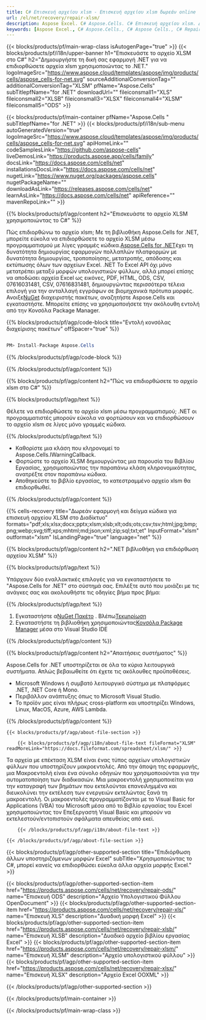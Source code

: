 ```yaml
---
title: C# Επισκευή αρχείου xlsm - Επισκευή αρχείου xlsm δωρεάν online
url: /el/net/recovery/repair-xlsm/ 
description: Aspose Excel. C# Aspose.Cells. C# Επισκευή αρχείου xlsm. Δωρεάν διαδικτυακό εργαλείο επισκευής xlsm. Επιδιορθώστε ένα κατεστραμμένο αρχείο xlsm. Ανακτήστε ένα κατεστραμμένο αρχείο xlsm εντός της εφαρμογής .NET.
keywords: [Aspose Excel., C# Aspose.Cells., C# Aspose Cells., C# Repair xlsm file., Free Online Repair a corrupted xlsm file., C# Recover xlsm file.]
---
```

{{< blocks/products/pf/main-wrap-class isAutogenPage="true" >}}
{{< blocks/products/pf/i18n/upper-banner h1="Επισκευάστε το αρχείο XLSM στο C#" h2="Δημιουργήστε τη δική σας εφαρμογή .NET για να επιδιορθώσετε αρχεία xlsm χρησιμοποιώντας το .NET." logoImageSrc="https://www.aspose.cloud/templates/aspose/img/products/cells/aspose_cells-for-net.svg" sourceAdditionalConversionTag="" additionalConversionTag="XLSM" pfName="Aspose.Cells" subTitlepfName="for .NET" downloadUrl="" fileiconsmall1="XLS" fileiconsmall2="XLSB" fileiconsmall3="XLSX" fileiconsmall4="XLSM" fileiconsmall5="ODS" >}}

{{< blocks/products/pf/main-container pfName="Aspose.Cells " subTitlepfName="for .NET" >}}
{{< blocks/products/pf/i18n/sub-menu autoGeneratedVersion="true" logoImageSrc="https://www.aspose.cloud/templates/aspose/img/products/cells/aspose_cells-for-net.svg" apiHomeLink="" codeSamplesLink="https://github.com/aspose-cells" liveDemosLink="https://products.aspose.app/cells/family" docsLink="https://docs.aspose.com/cells/net" installationsDocsLink="https://docs.aspose.com/cells/net" nugetLink="https://www.nuget.org/packages/aspose.cells" nugetPackageName="" downloadAsLink="https://releases.aspose.com/cells/net" learnAsLink="https://docs.aspose.com/cells/net" apiReference="" mavenRepoLink="" >}}

{{% blocks/products/pf/agp/content h2="Επισκευάστε το αρχείο XLSM χρησιμοποιώντας το C#" %}}

 Πώς επιδιορθώνω το αρχείο xlsm; Με τη βιβλιοθήκη Aspose.Cells for .NET, μπορείτε εύκολα να επιδιορθώσετε το αρχείο XLSM μέσω προγραμματισμού με λίγες γραμμές κώδικα.[Aspose.Cells for .NET](https://products.aspose.com/cells/net)έχει τη δυνατότητα δημιουργίας εφαρμογών πολλαπλών πλατφορμών με δυνατότητα δημιουργίας, τροποποίησης, μετατροπής, απόδοσης και εκτύπωσης όλων των αρχείων Excel. .NET Το Excel API όχι μόνο μετατρέπει μεταξύ μορφών υπολογιστικών φύλλων, αλλά μπορεί επίσης να αποδώσει αρχεία Excel ως εικόνες, PDF, HTML, ODS, CSV, 07616031481, CSV, 07616831481, δημιουργώντας περισσότερα τέλεια επιλογή για την ανταλλαγή εγγράφων σε βιομηχανικά πρότυπα μορφές. Ανοιξε[NuGet](https://www.nuget.org/packages/aspose.cells) διαχειριστής πακέτων, αναζητήστε Aspose.Cells και εγκαταστήστε. Μπορείτε επίσης να χρησιμοποιήσετε την ακόλουθη εντολή από την Κονσόλα Package Manager.

{{% blocks/products/pf/agp/code-block title="Εντολή κονσόλας διαχείρισης πακέτων" offSpacer="true" %}}

```cs

PM> Install-Package Aspose.Cells

```

{{% /blocks/products/pf/agp/code-block %}}

{{% /blocks/products/pf/agp/content %}}


{{% blocks/products/pf/agp/content h2="Πώς να επιδιορθώσετε το αρχείο xlsm στο C#" %}}

{{% blocks/products/pf/agp/text %}}

Θέλετε να επιδιορθώσετε το αρχείο xlsm μέσω προγραμματισμού; .NET οι προγραμματιστές μπορούν εύκολα να φορτώσουν και να επιδιορθώσουν το αρχείο xlsm σε λίγες μόνο γραμμές κώδικα.

{{% /blocks/products/pf/agp/text %}}

+ Καθορίστε μια κλάση που κληρονομεί το Aspose.Cells.IWarningCallback.
+ Φορτώστε το αρχείο XLSM δημιουργώντας μια παρουσία του Βιβλίου Εργασίας, χρησιμοποιώντας την παραπάνω κλάση κληρονομικότητας, ανατρέξτε στον παραπάνω κώδικα.
+ Αποθηκεύστε το βιβλίο εργασίας, το κατεστραμμένο αρχείο xlsm θα επιδιορθωθεί.

{{% /blocks/products/pf/agp/content %}}

{{% cells-recovery title="Δωρεάν εφαρμογή και δείγμα κώδικα για επισκευή αρχείου XLSM στο Διαδίκτυο" formats="pdf;xls;xlsx;docx;pptx;xlsm;xlsb;xlt;ods;ots;csv;tsv;html;jpg;bmp;png;webp;svg;tiff;xps;mhtml;md;json;xml;zip;sql;txt;et" InputFormat="xlsm" outformat="xlsm" IsLandingPage="true" language="net" %}}    
    
{{% blocks/products/pf/agp/content h2=".NET βιβλιοθήκη για επιδιόρθωση αρχείου XLSM" %}}

{{% blocks/products/pf/agp/text %}}

Υπάρχουν δύο εναλλακτικές επιλογές για να εγκαταστήσετε το "Aspose.Cells for .NET" στο σύστημά σας. Επιλέξτε αυτό που μοιάζει με τις ανάγκες σας και ακολουθήστε τις οδηγίες βήμα προς βήμα:

{{% /blocks/products/pf/agp/text %}}

1.  Εγκαταστήστε α[NuGet Πακέτο](https://www.nuget.org/packages/Aspose.Cells/) . Βλέπω[Τεκμηρίωση](https://docs.aspose.com/cells/net/installation/#install-asposecells-for-net-through-nuget)
1.  Εγκαταστήστε τη βιβλιοθήκη χρησιμοποιώντας[Κονσόλα Package Manager](https://docs.aspose.com/cells/net/installation/#install-asposecells-using-the-package-manager-console) μέσα στο Visual Studio IDE


{{% /blocks/products/pf/agp/content %}}

{{% blocks/products/pf/agp/content h2="Απαιτήσεις συστήματος" %}}

 Aspose.Cells for .NET υποστηρίζεται σε όλα τα κύρια λειτουργικά συστήματα. Απλώς βεβαιωθείτε ότι έχετε τις ακόλουθες προϋποθέσεις.
 
-  Microsoft Windows ή συμβατό λειτουργικό σύστημα με πλατφόρμες .NET, .NET Core ή Mono.
-  Περιβάλλον ανάπτυξης όπως το Microsoft Visual Studio.
-  Το προϊόν μας είναι πλήρως cross-platform και υποστηρίζει Windows, Linux, MacOS, Azure, AWS Lambda.

{{% /blocks/products/pf/agp/content %}}

<!-- aboutfile Starts -->

    {{< blocks/products/pf/agp/about-file-section >}}

        {{< blocks/products/pf/agp/i18n/about-file-text fileFormat="XLSM" readMoreLink="https://docs.fileformat.com/spreadsheet/xlsm/" >}}
Τα αρχεία με επέκταση XLSM είναι ένας τύπος αρχείων υπολογιστικών φύλλων που υποστηρίζουν μακροεντολές. Από την άποψη της εφαρμογής, μια Μακροεντολή είναι ένα σύνολο οδηγιών που χρησιμοποιούνται για την αυτοματοποίηση των διαδικασιών. Μια μακροεντολή χρησιμοποιείται για την καταγραφή των βημάτων που εκτελούνται επανειλημμένα και διευκολύνει την εκτέλεση των ενεργειών εκτελώντας ξανά τη μακροεντολή. Οι μακροεντολές προγραμματίζονται με το Visual Basic for Applications (VBA) του Microsoft μέσα από το Βιβλίο εργασίας του Excel χρησιμοποιώντας τον Επεξεργαστή Visual Basic και μπορούν να εκτελεστούν/εντοπιστούν σφάλματα απευθείας από εκεί.

        {{< /blocks/products/pf/agp/i18n/about-file-text >}}

    {{< /blocks/products/pf/agp/about-file-section >}}

<!-- aboutfile Ends -->

{{< blocks/products/pf/agp/other-supported-section title="Επιδιόρθωση άλλων υποστηριζόμενων μορφών Excel" subTitle="Χρησιμοποιώντας το C#, μπορεί κανείς να επιδιορθώσει εύκολα άλλα αρχεία μορφής Excel." >}}

{{< blocks/products/pf/agp/other-supported-section-item href="https://products.aspose.com/cells/net/recovery/repair-ods/" name="Επισκευή ODS" description="Αρχείο Υπολογιστικού Φύλλου OpenDocument" >}}
{{< blocks/products/pf/agp/other-supported-section-item href="https://products.aspose.com/cells/net/recovery/repair-xls/" name="Επισκευή XLS" description="Δυαδική μορφή Excel" >}}
{{< blocks/products/pf/agp/other-supported-section-item href="https://products.aspose.com/cells/net/recovery/repair-xlsb/" name="Επισκευή XLSB" description="Δυαδικό αρχείο βιβλίου εργασίας Excel" >}}
{{< blocks/products/pf/agp/other-supported-section-item href="https://products.aspose.com/cells/net/recovery/repair-xlsm/" name="Επισκευή XLSM" description="Αρχείο υπολογιστικού φύλλου" >}}
{{< blocks/products/pf/agp/other-supported-section-item href="https://products.aspose.com/cells/net/recovery/repair-xlsx/" name="Επισκευή XLSX" description="Αρχείο Excel OOXML" >}}

{{< /blocks/products/pf/agp/other-supported-section >}}

{{< /blocks/products/pf/main-container >}}
    
{{< /blocks/products/pf/main-wrap-class >}}
